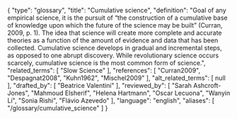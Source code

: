 {
    "type": "glossary",
    "title": "Cumulative science",
    "definition": "Goal of any empirical science, it is the pursuit of “the construction of a cumulative base of knowledge upon which the future of the science may be built” (Curran, 2009, p. 1). The idea that science will create more complete and accurate theories as a function of the amount of evidence and data that has been collected. Cumulative science develops in gradual and incremental steps, as opposed to one abrupt discovery. While revolutionary science occurs scarcely, cumulative science is the most common form of science.",
    "related_terms": [
        "Slow Science"
    ],
    "references": [
        "Curran2009",
        "Despagnat2008",
        "Kuhn1962",
        "Mischel2009"
    ],
    "alt_related_terms": [
        null
    ],
    "drafted_by": [
        "Beatrice Valentini"
    ],
    "reviewed_by": [
        "Sarah Ashcroft-Jones",
        "Mahmoud Elsherif",
        "Helena Hartmann",
        "Oscar Lecuona",
        "Wanyin Li",
        "Sonia Rishi",
        "Flávio Azevedo"
    ],
    "language": "english",
    "aliases": [
        "/glossary/cumulative_science"
    ]
}
